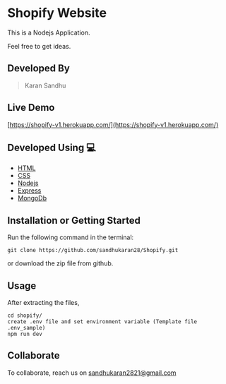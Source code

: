 # Shopify Website
This is a Nodejs Application.

Feel free to get ideas.

## Developed By 
> Karan Sandhu

## Live Demo 

 [https://shopify-v1.herokuapp.com/](https://shopify-v1.herokuapp.com/)

## Developed Using 💻

+ [HTML](https://developer.mozilla.org/en-US/docs/Web/HTML)
+ [CSS](https://developer.mozilla.org/en-US/docs/Web/CSS)
+ [Nodejs](https://nodejs.org/en/docs/)
+ [Express](https://expressjs.com/en/5x/api.html)
+ [MongoDb](https://docs.mongodb.com/)

## Installation or Getting Started

Run the following command in the terminal:

	git clone https://github.com/sandhukaran28/Shopify.git
or download the zip file from github.
    

## Usage
After extracting the files,

    cd shopify/
    create .env file and set environment variable (Template file .env_sample)
    npm run dev

## Collaborate
To collaborate, reach us on [sandhukaran2821@gmail.com]()

    




